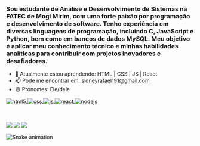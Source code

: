 ### Sou estudante de Análise e Desenvolvimento de Sistemas na FATEC de Mogi Mirim, com uma forte paixão por programação e desenvolvimento de software. Tenho experiência em diversas linguagens de programação, incluindo C, JavaScript e Python, bem como em bancos de dados MySQL. Meu objetivo é aplicar meu conhecimento técnico e minhas habilidades analíticas para contribuir com projetos inovadores e desafiadores.

- 🌱 Atualmente estou aprendendo: HTML | CSS | JS | React
- 📫 Pode me encontrar em: sidneyrafael191@gmail.com  
- 😄 Pronomes: Ele/dele

<div align="center">
  <a href="https://github.com/SidneyRMR">
</div>
  
  </div>
<div style="display: inline_block">
  <img align="center" alt="html5" src="https://img.shields.io/badge/HTML5-E34F26?style=for-the-badge&logo=html5&logoColor=white" />
  <img align="center" alt="css" src="https://img.shields.io/badge/CSS3-1572B6?style=for-the-badge&logo=css3&logoColor=white" />
  <img align="center" alt="js" src="https://img.shields.io/badge/JavaScript-F7DF1E?style=for-the-badge&logo=javascript&logoColor=black" />
  <img align="center" alt="react" src="https://img.shields.io/badge/React-20232A?style=for-the-badge&logo=react&logoColor=61DAFB" />
  <img align="center" alt="nodejs" src="https://img.shields.io/badge/Node.js-43853D?style=for-the-badge&logo=node.js&logoColor=white" />
</div><br/>

##

<div> 
  <a href="https://www.instagram.com/sidneyrafael91/" target="_blank"><img src="https://img.shields.io/badge/-Instagram-%23E4405F?style=for-the-badge&logo=instagram&logoColor=white" target="_blank"></a>
  <a href = "mailto:sidneyrafael191@gmail.com"><img src="https://img.shields.io/badge/-Gmail-%23333?style=for-the-badge&logo=gmail&logoColor=white" target="_blank"></a>
  <a href="https://www.linkedin.com/in/sidney-mantovani-91b315162/" target="_blank"><img src="https://img.shields.io/badge/-LinkedIn-%230077B5?style=for-the-badge&logo=linkedin&logoColor=white" target="_blank"></a> 

  ![Snake animation](https://github.com/SidneyRMR/SidneyRMR/blob/output/github-contribution-grid-snake.svg)
</div>
